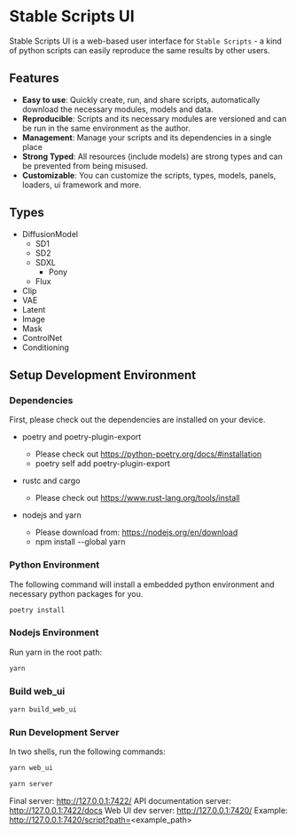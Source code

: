Stable Scripts UI
====================

Stable Scripts UI is a web-based user interface for `Stable Scripts` - a kind of python scripts can easily reproduce the same results by other users.

## Features

- **Easy to use**: Quickly create, run, and share scripts, automatically download the necessary modules, models and data.
- **Reproducible**: Scripts and its necessary modules are versioned and can be run in the same environment as the author.
- **Management**: Manage your scripts and its dependencies in a single place
- **Strong Typed**: All resources (include models) are strong types and can be prevented from being misused.
- **Customizable**: You can customize the scripts, types, models, panels, loaders, ui framework and more.


## Types

- DiffusionModel
  - SD1
  - SD2
  - SDXL
    - Pony
  - Flux
- Clip
- VAE
- Latent
- Image
- Mask
- ControlNet
- Conditioning




## Setup Development Environment

### Dependencies

First, please check out the dependencies are installed on your device.

- poetry and poetry-plugin-export 
  - Please check out https://python-poetry.org/docs/#installation
  - poetry self add poetry-plugin-export

- rustc and cargo
  - Please check out https://www.rust-lang.org/tools/install

- nodejs and yarn
  - Please download from: https://nodejs.org/en/download
  - npm install --global yarn

### Python Environment

The following command will install a embedded python environment and necessary python packages for you.

```bash
poetry install
```

### Nodejs Environment

Run yarn in the root path:

```bash
yarn
```

### Build web_ui

```bash
yarn build_web_ui
```

### Run Development Server

In two shells, run the following commands:

```bash
yarn web_ui
```

```bash
yarn server
```

Final server: http://127.0.0.1:7422/
API documentation server: http://127.0.0.1:7422/docs
Web UI dev server: http://127.0.0.1:7420/
Example: http://127.0.0.1:7420/script?path=<example_path>